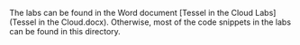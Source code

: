 The labs can be found in the Word document [Tessel in the Cloud Labs](Tessel in the Cloud.docx).
Otherwise, most of the code snippets in the labs can be found in this directory.